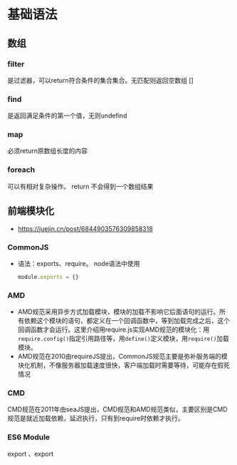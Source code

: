 # 基础语法


## 数组

### filter
 是过滤器，可以return符合条件的集合集合。无匹配则返回空数组 []
### find
 是返回满足条件的第一个值，无则undefind
### map 
  必须return原数组长度的内容
### foreach
可以有相对复杂操作。 return 不会得到一个数组结果



## 前端模块化

* https://juejin.cn/post/6844903576309858318

### CommonJS

* 语法：exports、require。 node语法中使用

  ```js
  module.exports = {}
  ```

### AMD

* AMD规范采用异步方式加载模块，模块的加载不影响它后面语句的运行。所有依赖这个模块的语句，都定义在一个回调函数中，等到加载完成之后，这个回调函数才会运行。这里介绍用require.js实现AMD规范的模块化：用`require.config()`指定引用路径等，用`define()`定义模块，用`require()`加载模块。
* AMD规范在2010由requireJS提出，CommonJS规范主要是弥补服务端的模块化机制，不像服务器加载速度很快，客户端加载时需要等待，可能存在假死情况

### CMD

CMD规范在2011年由seaJS提出，CMD规范和AMD规范类似，主要区别是CMD规范是就近加载依赖，延迟执行，只有到require时依赖才执行。

### ES6 Module

export 、export

